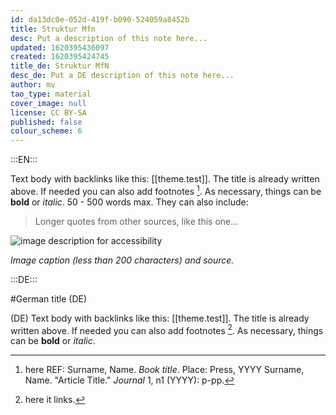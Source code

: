 ```yaml
---
id: da13dc0e-052d-419f-b090-524059a8452b
title: Struktur Mfn
desc: Put a description of this note here...
updated: 1620395436097
created: 1620395424745
title_de: Struktur MfN
desc_de: Put a DE description of this note here...
author: mv
tao_type: material
cover_image: null
license: CC BY-SA
published: false
colour_scheme: 6
---
```



:::EN:::

Text body with backlinks like this: [[theme.test]]. The title is already written above.
If needed you can also add footnotes [^footnote1].
As necessary, things can be **bold** or _italic_. 50 - 500 words max.
They can also include:
>Longer quotes from other sources, like this one...

![image description for accessibility](/images/example/hippo.jpg)

_Image caption (less than 200 characters) and source._


[^footnote1]: here REF: Surname, Name. _Book title_. Place: Press, YYYY
Surname, Name. "Article Title." _Journal_ 1, n1 (YYYY): p-pp.

<!-- And this allows us to leave notes to the others that are not visible in the preview. -->

:::DE:::

#German title (DE)

(DE) Text body with backlinks like this: [[theme.test]]. The title is already written above.
If needed you can also add footnotes [^footnoteDE1].
As necessary, things can be **bold** or _italic_.

[^footnoteDE1]: here it links.
